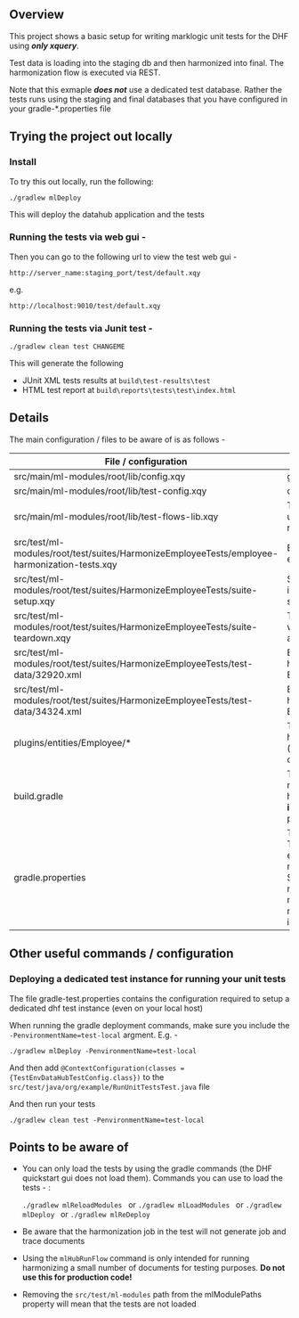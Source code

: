 ## Overview

This project shows a basic setup for writing marklogic unit tests for the DHF using __*only xquery*__.

Test data is loading into the staging db and then harmonized into final. The harmonization flow is executed via REST.  

Note that this exmaple __*does not*__ use a dedicated test database. Rather the tests runs using the staging and final databases that you have configured in your gradle-*.properties file

## Trying the project out locally

### Install

To try this out locally, run the following:

    ./gradlew mlDeploy

This will deploy the datahub application and the tests

### Running the tests via web gui -

Then you can go to the following url to view the test web gui - 

    http://server_name:staging_port/test/default.xqy

e.g.

    http://localhost:9010/test/default.xqy

### Running the tests via Junit test - 

    ./gradlew clean test CHANGEME

This will generate the following
*  JUnit XML tests results at `build\test-results\test`
*  HTML test report at `build\reports\tests\test\index.html`

## Details

The main configuration / files to be aware of is as follows -

| File / configuration | Details |
| -------------        | --------|
| src/main/ml-modules/root/lib/config.xqy | global configuration file |
| src/main/ml-modules/root/lib/test-config.xqy |  configuration file for tests |
| src/main/ml-modules/root/lib/test-flows-lib.xqy | Test utility library that contains useful helper functions for running dhf flows via REST  |
| src/test/ml-modules/root/test/suites/HarmonizeEmployeeTests/employee-harmonization-tests.xqy | Example tests for Employee entity including a sample search |
| src/test/ml-modules/root/test/suites/HarmonizeEmployeeTests/suite-setup.xqy | Setup script for the tests. It will insert the sample data in the staging database |
| src/test/ml-modules/root/test/suites/HarmonizeEmployeeTests/suite-teardown.xqy | Teardown script for the tests. It will delete the data in the staging and final databases|
| src/test/ml-modules/root/test/suites/HarmonizeEmployeeTests/test-data/32920.xml | Example of how to test an harmonization flow for the Employee entity|
| src/test/ml-modules/root/test/suites/HarmonizeEmployeeTests/test-data/34324.xml | Example of how to test an harmonization flow for the Employee entity|
| plugins/entities/Employee/* | The Employee entity and harmonization job (harmonizeEmployees) configuration and code  |
| build.gradle | The basic gradle build file to make these examples work. Note how the __isDeployUnitTestFramework__ property is used in this build file |
| gradle.properties | The gradle config properties. The most important ones for this example are <br>mlTestDbName=data-hub-STAGING <br>mlTestPort=8010 <br>mlModulePaths=src/main/ml-modules,src/test/ml-modules <br>isDeployUnitTestFramework=true|


## Other useful commands / configuration


### Deploying a dedicated test instance for running your unit tests

The file gradle-test.properties contains the configuration required to setup a dedicated dhf test instance (even on your local host)

When running the gradle deployment commands, make sure you include the `-PenvironmentName=test-local` argment. E.g. -

    ./gradlew mlDeploy -PenvironmentName=test-local

And then add ```@ContextConfiguration(classes = {TestEnvDataHubTestConfig.class})``` to the ```src/test/java/org/example/RunUnitTestsTest.java``` file

And then run your tests

    ./gradlew clean test -PenvironmentName=test-local

## Points to be aware of 

* You can only load the tests by using the gradle commands (the DHF quickstart gui does not load them). Commands you can use to load the tests - :

    ```./gradlew mlReloadModules ``` 
    or 
    ```./gradlew mlLoadModules ``` 
    or 
    ```./gradlew mlDeploy ```
or 
    ```./gradlew mlReDeploy ```

* Be aware that the harmonization job in the test will not generate job and trace documents

* Using the `mlHubRunFlow` command is only intended for running harmonizing a small number of documents for testing purposes. __Do not use this for production code!__

* Removing the ```src/test/ml-modules``` path from the mlModulePaths property will mean that the tests are not loaded
